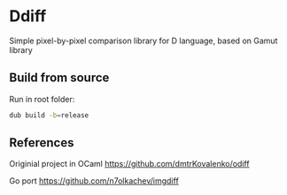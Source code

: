 
# Ddiff

Simple pixel-by-pixel comparison library for D language, based on Gamut library

## Build from source
Run in root folder:
```bash
dub build -b=release
```

## References
Originial project in OCaml
https://github.com/dmtrKovalenko/odiff

Go port
https://github.com/n7olkachev/imgdiff
